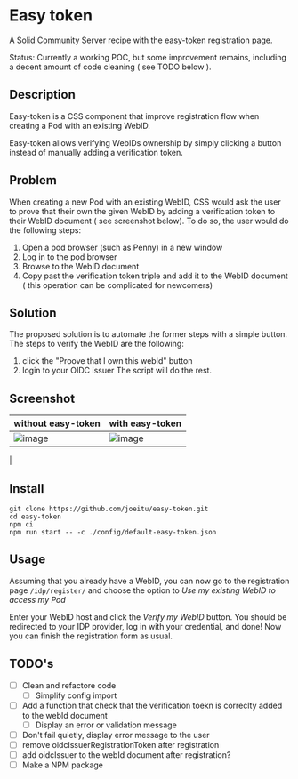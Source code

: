 # Easy token

A Solid Community Server recipe with the easy-token registration page.

Status: Currently a working POC, but some improvement remains, including a decent amount of code cleaning ( see TODO below ).

## Description

Easy-token is a CSS component that improve registration flow when creating a Pod with an existing WebID.

Easy-token allows verifying WebIDs ownership by simply clicking a button instead of manually adding a verification token.

## Problem

When creating a new Pod with an existing WebID, CSS would ask the user to prove that their own the given WebID by adding a verification token to their WebID document ( see screenshot below). To do so, the user would do the following steps:
 1. Open a pod browser (such as Penny) in a new window
 1. Log in to the pod browser
 1. Browse to the WebID document
 1. Copy past the verification token triple and add it to the WebID document ( this operation can be complicated for newcomers)

## Solution

The proposed solution is to automate the former steps with a simple button. The steps to verify the WebID are the following:
 1. click the "Proove that I own this webId" button
 1. login to your OIDC issuer
The script will do the rest.

## Screenshot
| without easy-token | with easy-token | 
|---|---|
| ![image](https://user-images.githubusercontent.com/60817856/157554175-0916dbf0-ae4d-481a-9b49-9d4d0067de0a.png) | ![image](https://user-images.githubusercontent.com/60817856/157554525-be9421ae-31e8-48ac-9cc8-48347d38f539.png)
| 

 
## Install

```
git clone https://github.com/joeitu/easy-token.git
cd easy-token
npm ci
npm run start -- -c ./config/default-easy-token.json
```


## Usage

Assuming that you already have a WebID, you can now go to the registration page `/idp/register/` and choose the option to *Use my existing WebID to access my Pod*

Enter your WebID host and click the *Verify my WebID* button. You should be redirected to your IDP provider, log in with your credential, and done! Now you can finish the registration form as usual.

## TODO's
 - [ ] Clean and refactore code
    - [ ] Simplify config import
 - [ ] Add a function that check that the verification toekn is correclty added to the webId document
    - [ ] Display an error or validation message
 - [ ] Don't fail quietly, display error message to the user 
 - [ ] remove oidcIssuerRegistrationToken after registration
 - [ ] add oidcIssuer to the webId document after registration?
 - [ ] Make a NPM package
